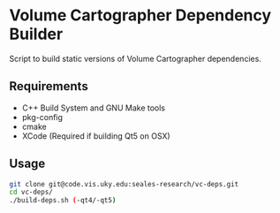 Volume Cartographer Dependency Builder
======================================

Script to build static versions of Volume Cartographer dependencies.  

Requirements
------------
 * C++ Build System and GNU Make tools
 * pkg-config
 * cmake
 * XCode (Required if building Qt5 on OSX)

Usage
-----
```bash
git clone git@code.vis.uky.edu:seales-research/vc-deps.git  
cd vc-deps/  
./build-deps.sh (-qt4/-qt5)
```